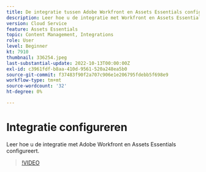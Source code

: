 ```yaml
---
title: De integratie tussen Adobe Workfront en Assets Essentials configureren
description: Leer hoe u de integratie met Workfront en Assets Essentials configureert.
version: Cloud Service
feature: Assets Essentials
topic: Content Management, Integrations
role: User
level: Beginner
kt: 7910
thumbnail: 336254.jpeg
last-substantial-update: 2022-10-13T00:00:00Z
exl-id: c3961fdf-b8aa-410d-9561-520a248ea5b0
source-git-commit: f37483f90f2a707c906e1e206795fdebb5f698e9
workflow-type: tm+mt
source-wordcount: '32'
ht-degree: 0%

---
```


# Integratie configureren

Leer hoe u de integratie met Adobe Workfront en Assets Essentials configureert.

>[!VIDEO](https://video.tv.adobe.com/v/336254/?quality=12&learn=on)

